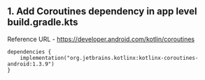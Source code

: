 ## 1. Add Coroutines dependency in app level build.gradle.kts
Reference URL - https://developer.android.com/kotlin/coroutines
```
dependencies {
    implementation("org.jetbrains.kotlinx:kotlinx-coroutines-android:1.3.9")
}
```



































